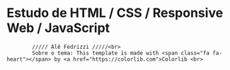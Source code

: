 # Estudo de HTML / CSS / Responsive Web / JavaScript <br>
            ///// Alê Fedrizzi /////<br>
            Sobre o tema: This template is made with <span class="fa fa-heart"></span> by <a href="https://colorlib.com">Colorlib <br>
